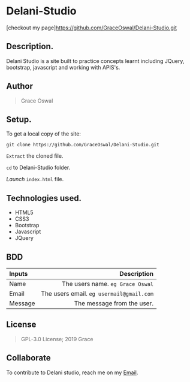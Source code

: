# Delani-Studio

[checkout my page]https://github.com/GraceOswal/Delani-Studio.git

## Description.
Delani Studio is a site built to practice concepts learnt including JQuery, bootstrap, javascript and working with APIS's.

## Author
>Grace Oswal



## Setup.
To get a local copy of the site:

`git clone https://github.com/GraceOswal/Delani-Studio.git`

`Extract` the cloned file.

`cd` to Delani-Studio folder.

*Launch* `index.html` file.

## Technologies used.
* HTML5
* CSS3
* Bootstrap
* Javascript
* JQuery

## BDD
| Inputs |  Description |
| :---         |          ---: |
| Name   | The users name. `eg Grace Oswal`|
| Email     | The users email. ``eg usermail@gmail.com``   |
| Message    | The message from the user.   |


## License
>GPL-3.0 License; 2019 Grace

## Collaborate
To contribute to Delani studio, reach me on my [Email](graceoswal88@gmail.com).